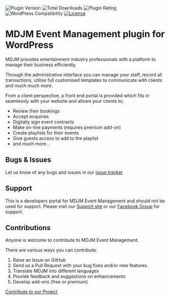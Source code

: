 ![Plugin Version](https://img.shields.io/wordpress/plugin/v/mobile-dj-manager) ![Total Downloads](https://img.shields.io/wordpress/plugin/dt/mobile-dj-manager) ![Plugin Rating](https://img.shields.io/wordpress/plugin/r/mobile-dj-manager) ![WordPress Compatibility](https://img.shields.io/wordpress/v/mobile-dj-manager) [![License](https://img.shields.io/badge/license-GPL--2.0%2B-green.svg)](https://github.com/mdjm/mobile-dj-manager/blob/master/license.txt)
# MDJM Event Management plugin for WordPress

MDJM provides entertainment industry professionals with a platform to manage their business efficiently.

Through the administrative interface you can manage your staff, record all transactions, utilise full customised templates to communicate with clients and much much more.

From a client perspective, a front end portal is provided which fits in seamlessly with your website and allows your clients to;

* Review their bookings
* Accept enquiries
* Digitally sign event contracts
* Make on-line payments (requires premium add-on)
* Create playlists for their events
* Give guests access to add to the playlist
* and much more...

## Bugs & Issues
Let us know of any bugs and issues in our [issue tracker](https://github.com/deckbooks/mobile-dj-manager/issues)

## Support
This is a developers portal for MDJM Event Management and should not be used for support. Please visit our [Support site](https://mdjm.co.uk/support) or our [Facebook Group](https://www.facebook.com/groups/mdjmusers) for support.

## Contributions

Anyone is welcome to contribute to MDJM Event Management.

There are various ways you can contribute:

1. Raise an Issue on GitHub
1. Send us a Pull Request with your bug fixes and/or new features.
1. Translate MDJM into different languages
1. Provide feedback and suggestions on enhancements
1. Develop add-ons (free or premium)

[Contribute to our Project](https://mdjm.co.uk/support/get-involved)
